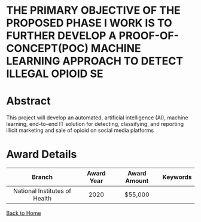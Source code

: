 
THE PRIMARY OBJECTIVE OF THE PROPOSED PHASE I WORK IS TO FURTHER DEVELOP A PROOF-OF-CONCEPT(POC) MACHINE LEARNING APPROACH TO DETECT ILLEGAL OPIOID SE
======================================================================================================================================================

# Abstract


This project will develop an automated, artificial intelligence (AI), machine learning, end-to-end IT solution for detecting, classifying, and reporting illicit marketing and sale of opioid on social media platforms  

# Award Details

|Branch|Award Year|Award Amount|Keywords|
| :---: | :---: | :---: | :---: |
|National Institutes of Health|2020|$55,000||
  
  


[Back to Home](https://github.com/chrischow/dod_sbir_awards/CC/#923)